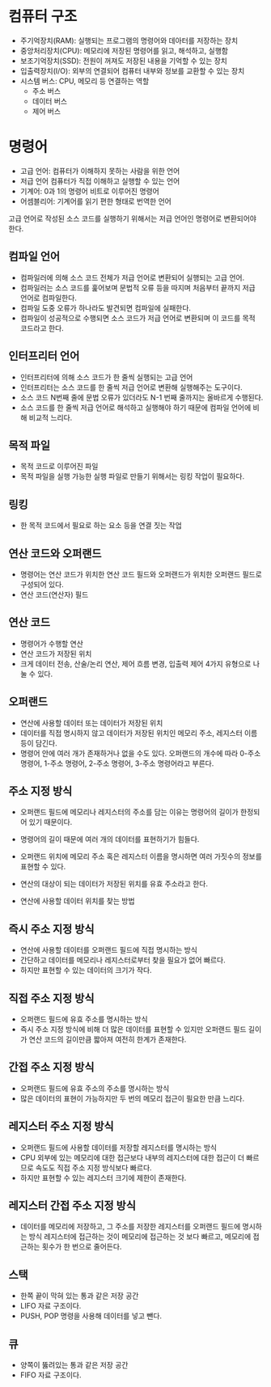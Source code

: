 # 컴퓨터 구조
- 주기억장치(RAM): 실행되는 프로그램의 명령어와 데아터를 저장하는 장치
- 중앙처리장치(CPU): 메모리에 저장된 명령어를 읽고, 해석하고, 실행함
- 보조기억장치(SSD): 전원이 꺼져도 저장된 내용을 기억할 수 있는 장치
- 입출력장치(I/O): 외부의 연결되어 컴퓨터 내부와 정보를 교환할 수 있는 장치
- 시스템 버스: CPU, 메모리 등 연결하는 역할
  - 주소 버스
  - 데이터 버스
  - 제어 버스

# 명령어

- 고급 언어: 컴퓨터가 이해하지 못하는 사람을 위한 언어
- 저급 언어 컴퓨터가 직접 이해하고 실행할 수 있는 언어
- 기계어: 0과 1의 명령어 비트로 이루어진 명령어
- 어셈블리어: 기계어를 읽기 편한 형태로 번역한 언어

고급 언어로 작성된 소스 코드를 실행하기 위해서는 저급 언어인 명령어로 변환되어야 한다.

## 컴파일 언어
- 컴파일러에 의해 소스 코드 전체가 저급 언어로 변환되어 실행되는 고급 언어. 
- 컴파일러는 소스 코드를 훑어보며 문법적 오류 등을 따지며 처음부터 끝까지 저급 언어로 컴파일한다. 
- 컴파일 도중 오류가 하나라도 발견되면 컴파일에 실패한다.
- 컴파일이 성공적으로 수행되면 소스 코드가 저급 언어로 변환되며 이 코드를 목적 코드라고 한다.

## 인터프리터 언어
- 인터프리터에 의해 소스 코드가 한 줄씩 실행되는 고급 언어
- 인터프리터는 소스 코드를 한 줄씩 저급 언어로 변환해 실행해주는 도구이다.
- 소스 코드 N번째 줄에 문법 오류가 있더라도 N-1 번째 줄까지는 올바르게 수행된다.
- 소스 코드를 한 줄씩 저급 언어로 해석하고 실행해야 하기 때문에 컴파일 언어에 비해 비교적 느리다.


## 목적 파일
- 목적 코드로 이루어진 파일
- 목적 파일을 실행 가능한 실행 파일로 만들기 위해서는 링킹 작업이 필요하다.

## 링킹
- 한 목적 코드에서 필요로 하는 요소 등을 연결 짓는 작업

## 연산 코드와 오퍼랜드
- 명령어는 연산 코드가 위치한 연산 코드 필드와 오퍼랜드가 위치한 오퍼랜드 필드로 구성되어 있다.
- 연산 코드(연산자) 필드

## 연산 코드
- 명령어가 수행할 연산
- 연산 코드가 저장된 위치
- 크게 데이터 전송, 산술/논리 연산, 제어 흐름 변경, 입출력 제어 4가지 유형으로 나눌 수 있다.

## 오퍼랜드
- 연산에 사용할 데이터 또는 데이터가 저장된 위치
- 데이터를 직접 명시하지 않고 데이터가 저장된 위치인 메모리 주소, 레지스터 이름 등이 담긴다.
- 명령어 안에 여러 개가 존재하거나 없을 수도 있다.
오퍼랜드의 개수에 따라 0-주소 명령어, 1-주소 명령어, 2-주소 명령어, 3-주소 명령어라고 부른다.

## 주소 지정 방식
- 오퍼랜드 필드에 메모리나 레지스터의 주소를 담는 이유는 명령어의 길이가 한정되어 있기 때문이다.
- 명령어의 길이 때문에 여러 개의 데이터를 표현하기가 힘들다.
- 오퍼랜드 위치에 메모리 주소 혹은 레지스터 이름을 명시하면 여러 가짓수의 정보를 표현할 수 있다.
- 연산의 대상이 되는 데이터가 저장된 위치를 유효 주소라고 한다.

- 연산에 사용할 데이터 위치를 찾는 방법

## 즉시 주소 지정 방식
- 연산에 사용할 데이터를 오퍼랜드 필드에 직접 명시하는 방식
- 간단하고 데이터를 메모리나 레지스터로부터 찾을 필요가 없어 빠르다.
- 하지만 표현할 수 있는 데이터의 크기가 작다.

## 직접 주소 지정 방식
- 오퍼랜드 필드에 유효 주소를 명시하는 방식
- 즉시 주소 지정 방식에 비해 더 많은 데이터를 표현할 수 있지만 오퍼랜드 필드 길이가 연산  코드의 길이만큼 짧아져 여전히 한계가 존재한다.

## 간접 주소 지정 방식
- 오퍼랜드 필드에 유효 주소의 주소를 명시하는 방식
- 많은 데이터의 표현이 가능하지만 두 번의 메모리 접근이 필요한 만큼 느리다.

## 레지스터 주소 지정 방식
- 오퍼랜드 필드에 사용할 데이터를 저장할 레지스터를 명시하는 방식
- CPU 외부에 있는 메모리에 대한 접근보다 내부의 레지스터에 대한 접근이 더 빠르므로 속도도 직접 주소 지정 방식보다 빠르다.
- 하지만 표현할 수 있는 레지스터 크기에 제한이 존재한다.

## 레지스터 간접 주소 지정 방식
- 데이터를 메모리에 저장하고, 그 주소를 저장한 레지스터를 오퍼랜드 필드에 명시하는 방식
레지스터에 접근하는 것이 메모리에 접근하는 것 보다 빠르고, 메모리에 접근하는 횟수가 한 번으로 줄어든다.

## 스택
- 한쪽 끝이 막혀 있는 통과 같은 저장 공간
- LIFO 자료 구조이다.
- PUSH, POP 명령을 사용해 데이터를 넣고 뺀다.

## 큐
- 양쪽이 뚫려있는 통과 같은 저장 공간
- FIFO 자료 구조이다.
